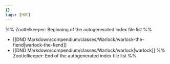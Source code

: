 ```yaml
---
{}
tags: [MOC]
---
```

%% Zoottelkeeper: Beginning of the autogenerated index file list  %%
-  [[DND Markdown/compendium/classes/Warlock/warlock-the-fiend|warlock-the-fiend]]
-  [[DND Markdown/compendium/classes/Warlock/warlock|warlock]]
%% Zoottelkeeper: End of the autogenerated index file list  %%
